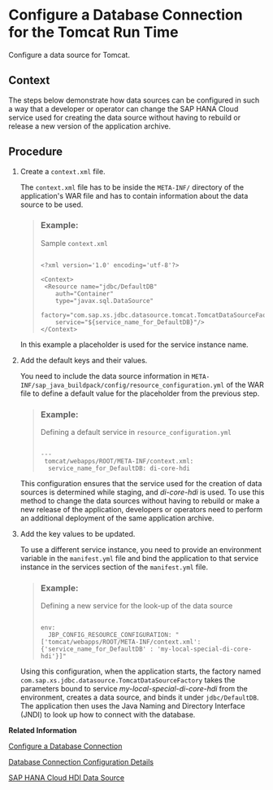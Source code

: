 <!-- loio9ecd6d8b54b645b394672ab5c45a9156 -->

# Configure a Database Connection for the Tomcat Run Time

Configure a data source for Tomcat.



<a name="loio9ecd6d8b54b645b394672ab5c45a9156__context_azc_zn2_dhb"/>

## Context

The steps below demonstrate how data sources can be configured in such a way that a developer or operator can change the SAP HANA Cloud service used for creating the data source without having to rebuild or release a new version of the application archive.



<a name="loio9ecd6d8b54b645b394672ab5c45a9156__steps_c45_v5x_3v"/>

## Procedure

1.  Create a `context.xml` file.

    The `context.xml` file has to be inside the `META-INF/` directory of the application's WAR file and has to contain information about the data source to be used.

    > ### Example:  
    > Sample `context.xml`
    > 
    > ```
    > 
    > <?xml version='1.0' encoding='utf-8'?>
    > 
    > <Context>
    >  <Resource name="jdbc/DefaultDB"
    >     auth="Container"
    >     type="javax.sql.DataSource"
    >     factory="com.sap.xs.jdbc.datasource.tomcat.TomcatDataSourceFactory"
    >     service="${service_name_for_DefaultDB}"/>
    > </Context>
    > 
    > ```

    In this example a placeholder is used for the service instance name.

2.  Add the default keys and their values.

    You need to include the data source information in `META-INF/sap_java_buildpack/config/resource_configuration.yml` of the WAR file to define a default value for the placeholder from the previous step.

    > ### Example:  
    > Defining a default service in `resource_configuration.yml`
    > 
    > ```
    > 
    > ---
    >  tomcat/webapps/ROOT/META-INF/context.xml:
    >   service_name_for_DefaultDB: di-core-hdi
    > 
    > ```

    This configuration ensures that the service used for the creation of data sources is determined while staging, and *di-core-hdi* is used. To use this method to change the data sources without having to rebuild or make a new release of the application, developers or operators need to perform an additional deployment of the same application archive.

3.  Add the key values to be updated.

    To use a different service instance, you need to provide an environment variable in the `manifest.yml` file and bind the application to that service instance in the services section of the `manifest.yml` file.

    > ### Example:  
    > Defining a new service for the look-up of the data source
    > 
    > ```
    > 
    > env:
    >   JBP_CONFIG_RESOURCE_CONFIGURATION: "['tomcat/webapps/ROOT/META-INF/context.xml': {'service_name_for_DefaultDB' : 'my-local-special-di-core-hdi'}]"
    > 
    > ```

    Using this configuration, when the application starts, the factory named `com.sap.xs.jdbc.datasource.TomcatDataSourceFactory` takes the parameters bound to service *my-local-special-di-core-hdi* from the environment, creates a data source, and binds it under `jdbc/DefaultDB`. The application then uses the Java Naming and Directory Interface \(JNDI\) to look up how to connect with the database.


**Related Information**  


[Configure a Database Connection](configure-a-database-connection-d462ffc.md "You can configure your application to use a database connection so that the application can persist its data.")

[Database Connection Configuration Details](database-connection-configuration-details-79d5638.md "Define details of the database connection used by your multitarget Java application in Cloud Foundry.")

[SAP HANA Cloud HDI Data Source](sap-hana-cloud-hdi-data-source-29639df.md "Set up HDI data sources for multitarget Java applications in SAP HANA Cloud.")


